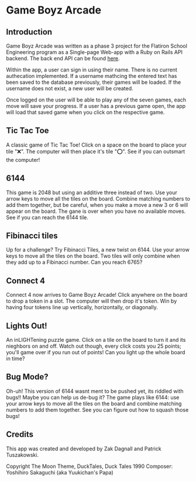 # Game Boyz Arcade

## Introduction
Game Boyz Arcade was written as a phase 3 project for the Flatiron School Engineering program as a Single-page Web-app with a Ruby on Rails API backend. The back end API can be found [here](https://github.com/ZacharyDagnall/6144-backend/branches). 

Within the app, a user can sign in using their name. There is no current authecation implemented. If a username mathcing the entered text has been saved to the database previously, their games will be loaded. If the username does not exist, a new user will be created. 

Once logged on the user will be able to play any of the seven games, each move will save your progress. If a user has a previous game open, the app will load that saved game when you click on the respective game. 

## Tic Tac Toe

A classic game of Tic Tac Toe! Click on a space on the board to place your tile "❌". The computer will then place it's tile "⭕". See if you can outsmart the computer!

## 6144

This game is 2048 but using an additive three instead of two. Use your arrow keys to move all the tiles on the board. Combine matching numbers to add them together, but be careful, when you make a move a new 3 or 6 will appear on the board. The gane is over when you have no available moves. See if you can reach the 6144 tile. 

## Fibinacci tiles

Up for a challenge? Try Fibinacci Tiles, a new twist on 6144. Use your arrow keys to move all the tiles on the board. Two tiles will only combine when they add up to a Fibinacci number. Can you reach 6765?

## Connect 4

Connect 4 now arrives to Game Boyz Arcade! Click anywhere on the board to drop a token in a slot. The computer will then drop it's token. Win by having four tokens line up vertically, horizontally, or diagonally. 

## Lights Out!

An inLIGHTening puzzle game. Click on a tile on the board to turn it and its nieghbors on and off. Watch out though, every click costs you 25 points; you'll game over if you run out of points! Can you light up the whole board in time? 

## Bug Mode?

Oh-uh! This version of 6144 wasnt ment to be pushed yet, its riddled with bugs!! Maybe you can help us de-bug it? The game plays like 6144: use your arrow keys to move all the tiles on the board and combine matching numbers to add them together. See you can figure out how to squash those bugs! 

## Credits

This app was created and developed by Zak Dagnall and Patrick Tuszakowski. 

Copyright The Moon Theme, DuckTales, Duck Tales 1990 Composer: Yoshihiro Sakaguchi (aka Yuukichan's Papa)

